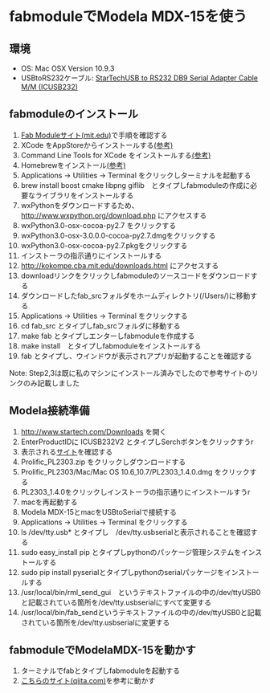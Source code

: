 fabmoduleでModela MDX-15を使う
==============================

環境
----
 * OS: Mac OSX Version 10.9.3
 * USBtoRS232ケーブル: [StarTechUSB to RS232 DB9 Serial Adapter Cable M/M (ICUSB232)](http://www.amazon.com/StarTech-RS232-Serial-Adapter-Cable/dp/B000067SNB/ref=sr_1_16?s=electronics&ie=UTF8&qid=1401599135&sr=1-16&keywords=star+tech+serial)


fabmoduleのインストール
-----------------------
1. [Fab Moduleサイト(mit.edu)](http://kokompe.cba.mit.edu/downloads.html)で手順を確認する
2. XCode をAppStoreからインストールする[(参考)](https://itunes.apple.com/jp/app/xcode/id497799835?mt=12)
3. Command Line Tools for XCode をインストールする[(参考)](http://qiita.com/3yatsu/items/47470091277d46f3fde2)
4. Homebrewをインストール[(参考)](http://qiita.com/b4b4r07/items/6efebc2f3d1cbbd393fc)
5. Applications -> Utilities -> Terminal をクリックしターミナルを起動する
6. brew install boost cmake libpng giflib　とタイプしfabmoduleの作成に必要なライブラリをインストールする
7. wxPythonをダウンロードするため、http://www.wxpython.org/download.php にアクセスする
8. wxPython3.0-osx-cocoa-py2.7 をクリックする
9. wxPython3.0-osx-3.0.0.0-cocoa-py2.7.dmgをクリックする
10. wxPython3.0-osx-cocoa-py2.7.pkgをクリックする
11. インストーラの指示通りにインストールする
12. http://kokompe.cba.mit.edu/downloads.html にアクセスする
13. downloadリンクをクリックしfabmoduleのソースコードをダウンロードする
14. ダウンロードしたfab_srcフォルダをホームディレクトリ(/Users/<your home>)に移動する
15. Applications -> Utilities -> Terminal をクリックする
16. cd fab_src とタイプしfab_srcフォルダに移動する
17. make fab とタイプしエンターしfabmoduleを作成する
18. make install　とタイプしfabmoduleをインストールする
19. fab とタイプし、ウインドウが表示されアプリが起動することを確認する


Note: Step2,3は既に私のマシンにインストール済みでしたので参考サイトのリンクのみ記載しました

Modela接続準備
--------------
1. http://www.startech.com/Downloads を開く
2. EnterProductIDに ICUSB232V2 とタイプしSerchボタンをクリックすうr
3. 表示される[サイト](http://www.startech.com/Cards-Adapters/Serial-Cards-Adapters/USB-to-RS232-Serial-Adapter-Cable~ICUSB232V2#dnlds)を確認する
4. Prolific_PL2303.zip をクリックしダウンロードする
5. Prolific_PL2303/Mac/Mac OS 10.6_10.7/PL2303_1.4.0.dmg をクリックする
6. PL2303_1.4.0をクリックしインストーラの指示通りにインストールすうr
7. macを再起動する
8. Modela MDX-15とmacをUSBtoSerialで接続する
9. Applications -> Utilities -> Terminal をクリックする
10. ls /dev/tty.usb* とタイプし　/dev/tty.usbserialと表示されることを確認する
11. sudo easy_install pip とタイプしpythonのパッケージ管理システムをインストールする
12. sudo pip install pyserialとタイプしpythonのserialパッケージをインストールする
13. /usr/local/bin/rml_send_gui　というテキストファイルの中の/dev/ttyUSB0と記載されている箇所を/dev/tty.usbserialにすべて変更する
14. /usr/local/bin/fab_sendというテキストファイルの中の/dev/ttyUSB0と記載されている箇所を/dev/tty.usbserialに変更する
 
fabmoduleでModelaMDX-15を動かす
-------------------------------
1. ターミナルでfabとタイプしfabmoduleを起動する
2. [こちらのサイト(qiita.com)](http://qiita.com/mio_k/items/231fec28b5491345e469)を参考に動かす
 
